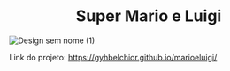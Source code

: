 
<h1 align="center"> Super Mario e Luigi  </h1>


![Design sem nome (1)](https://github.com/gyhbelchior/marioeluigi/assets/124063494/fd09fde2-9c57-4556-a798-5a44f186ecb5)




Link do projeto: https://gyhbelchior.github.io/marioeluigi/



